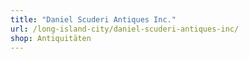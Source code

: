 ```yaml
---
title: "Daniel Scuderi Antiques Inc."
url: /long-island-city/daniel-scuderi-antiques-inc/
shop: Antiquitäten
---
```

